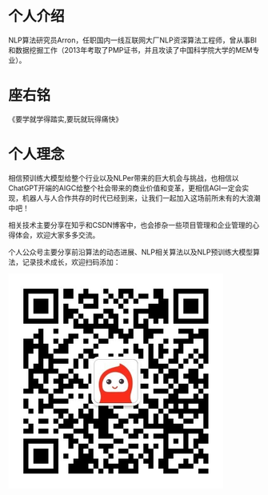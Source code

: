 # 个人介绍
NLP算法研究员Arron，任职国内一线互联网大厂NLP资深算法工程师，曾从事BI和数据挖掘工作（2013年考取了PMP证书，并且攻读了中国科学院大学的MEM专业）。

# 座右铭
《要学就学得踏实,要玩就玩得痛快》

# 个人理念
相信预训练大模型给整个行业以及NLPer带来的巨大机会与挑战，也相信以ChatGPT开端的AIGC给整个社会带来的商业价值和变革，更相信AGI一定会实现，机器人与人合作共存的时代已经到来，让我们一起加入这场前所未有的大浪潮中吧！

相关技术主要分享在知乎和CSDN博客中，也会掺杂一些项目管理和企业管理的心得体会，欢迎大家多多交流。

个人公众号主要分享前沿算法的动态进展、NLP相关算法以及NLP预训练大模型算法，记录技术成长，欢迎扫码添加：

![公众号二维码](https://github.com/wshzd/wshzd.github.io/blob/main/assets/img/ArronAI.jpg)

